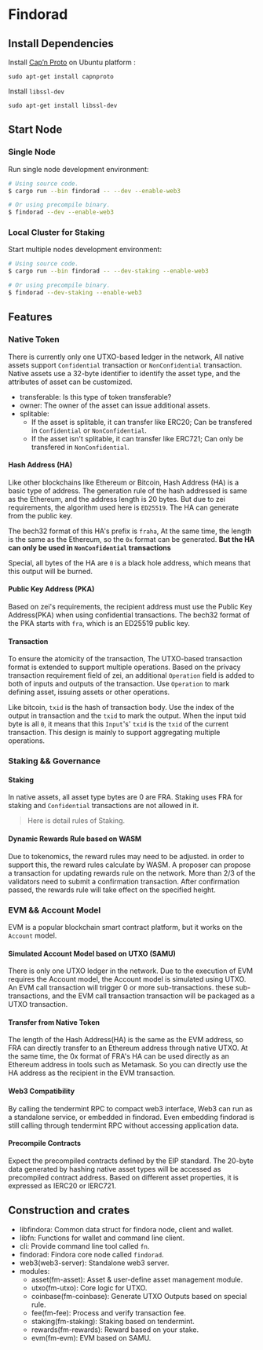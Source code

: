 # Findorad

## Install Dependencies

Install [Cap’n Proto](https://capnproto.org/index.html) on Ubuntu platform :

```
sudo apt-get install capnproto
```
Install `libssl-dev`
```
sudo apt-get install libssl-dev
```

## Start Node

### Single Node

Run single node development environment:

``` bash
# Using source code.
$ cargo run --bin findorad -- --dev --enable-web3

# Or using precompile binary.
$ findorad --dev --enable-web3
```

### Local Cluster for Staking

Start multiple nodes development environment:

``` bash
# Using source code.
$ cargo run --bin findorad -- --dev-staking --enable-web3

# Or using precompile binary.
$ findorad --dev-staking --enable-web3
```

## Features

### Native Token

There is currently only one UTXO-based ledger in the network,
All native assets support `Confidential` transaction or `NonConfidential` transaction.
Native assets use a 32-byte identifier to identify the asset type, and the attributes of asset can be customized.

- transferable: Is this type of token transferable?
- owner: The owner of the asset can issue additional assets.
- splitable:
  - If the asset is splitable, it can transfer like ERC20; Can be transfered in `Confidential` or `NonConfidential`.
  - If the asset isn't splitable, it can transfer like ERC721; Can only be transfered in `NonConfidential`.

#### Hash Address (HA)

Like other blockchains like Ethereum or Bitcoin, Hash Address (HA) is a basic type of address.
The generation rule of the hash addressed is same as the Ethereum, and the address length is 20 bytes.
But due to zei requirements, the algorithm used here is `ED25519`. The HA can generate from the public key.

The bech32 format of this HA's prefix is `fraha`, At the same time, the length is the same as the Ethereum,
so the `0x` format can be generated. **But the HA can only be used in `NonConfidential` transactions**

Special, all bytes of the HA are `0` is a black hole address, which means that this output will be burned.

#### Public Key Address (PKA)

Based on zei's requirements, the recipient address must use the Public Key Address(PKA)
when using confidential transactions. The bech32 format of the PKA starts with `fra`, which is an ED25519 public key.

#### Transaction

To ensure the atomicity of the transaction, The UTXO-based transaction format is extended to support multiple operations.
Based on the privacy transaction requirement field of zei, an additional `Operation` field is added to both of inputs and outputs
of the transaction. Use `Operation` to mark defining asset, issuing assets or other operations.

Like bitcoin, `txid` is the hash of transaction body. Use the index of the output in transaction and the `txid` to mark the output.
When the input txid byte is all `0`, it means that this `Input`'s' `txid` is the `txid` of the current transaction.
This design is mainly to support aggregating multiple operations.

### Staking && Governance

#### Staking

In native assets, all asset type bytes are 0 are FRA. Staking uses FRA for staking and `Confidential` transactions are not allowed in it.

> Here is detail rules of Staking.

#### Dynamic Rewards Rule based on WASM

Due to tokenomics, the reward rules may need to be adjusted. in order to support this, the reward rules calculate by WASM.
A proposer can propose a transaction for updating rewards rule on the network. More than 2/3 of the validators need to submit a confirmation transaction.
After confirmation passed, the rewards rule will take effect on the specified height.

### EVM && Account Model

EVM is a popular blockchain smart contract platform, but it works on the `Account` model.

#### Simulated Account Model based on UTXO (SAMU)

There is only one UTXO ledger in the network. Due to the execution of EVM requires the Account model, the Account model is simulated using UTXO.
An EVM call transaction will trigger 0 or more sub-transactions. these sub-transactions, and the EVM call transaction transaction will
be packaged as a UTXO transaction.

#### Transfer from Native Token

The length of the Hash Address(HA) is the same as the EVM address, so FRA can directly transfer to an Ethereum address through native UTXO.
At the same time, the 0x format of FRA's HA can be used directly as an Ethereum address in tools such as Metamask.
So you can directly use the HA address as the recipient in the EVM transaction.

#### Web3 Compatibility

By calling the tendermint RPC to compact web3 interface, Web3 can run as a standalone service, or embedded in findorad.
Even embedding findorad is still calling through tendermint RPC without accessing application data.

#### Precompile Contracts

Expect the precompiled contracts defined by the EIP standard. The 20-byte data generated by hashing native asset types will be accessed
as precompiled contract address. Based on different asset properties, it is expressed as IERC20 or IERC721.

## Construction and crates

- libfindora: Common data struct for findora node, client and wallet.
- libfn: Functions for wallet and command line client.
- cli: Provide command line tool called `fn`.
- findorad: Findora core node called `findorad`.
- web3(web3-server): Standalone web3 server.
- modules:
  - asset(fm-asset): Asset & user-define asset management module.
  - utxo(fm-utxo): Core logic for UTXO.
  - coinbase(fm-coinbase): Generate UTXO Outputs based on special rule.
  - fee(fm-fee): Process and verify transaction fee.
  - staking(fm-staking): Staking based on tendermint.
  - rewards(fm-rewards): Reward based on your stake.
  - evm(fm-evm): EVM based on SAMU.

